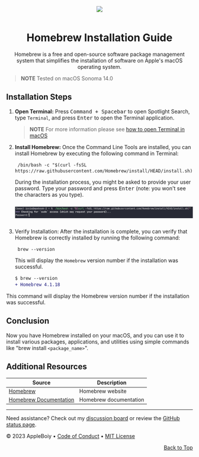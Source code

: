 <a name="top"></a>

<div align="center">
  <img src="https://upload.wikimedia.org/wikipedia/commons/thumb/9/95/Homebrew_logo.svg/1200px-Homebrew_logo.svg.png" width="100" style="margin-bottom:10px; margin-top:10px"/>
   <h1>Homebrew Installation Guide</h1>
   <p>Homebrew is a free and open-source software package management system that simplifies the installation of software on Apple's macOS operating system.</p>
</div>

> **NOTE**
> Tested on macOS Sonoma 14.0

## Installation Steps

1. **Open Terminal:** Press <kbd>Command + Spacebar</kbd> to open Spotlight Search, type `Terminal`, and press <kbd>Enter</kbd> to open the Terminal application.
   > **NOTE**
   > For more information please see [how to open Terminal in macOS](/instructions/how_to_open_Terminal.md)

2. **Install Homebrew:** Once the Command Line Tools are installed, you can install Homebrew by executing the following command in Terminal:

   ```shell
    /bin/bash -c "$(curl -fsSL https://raw.githubusercontent.com/Homebrew/install/HEAD/install.sh)"
   ```

   During the installation process, you might be asked to provide your user password. Type your password and press <kbd>Enter</kbd> (note: you won't see the characters as you type).

   <img src="/img/homebrew/homebrew_require_pwd.jpeg" width="800" style="margin-bottom:10px; margin-top:10px" alt="Homebrew require password"/>

3. Verify Installation: After the installation is complete, you can verify that Homebrew is correctly installed by running the following command:

   ```shell
    brew --version
   ```

   This will display the `Homebrew` version number if the installation was successful.

   ```diff
   $ brew --version
   + Homebrew 4.1.18
   ```

This command will display the Homebrew version number if the installation was successful.

## Conclusion

Now you have Homebrew installed on your macOS, and you can use it to install various packages, applications, and utilities using simple commands like "brew install `<package_name>`".

## Additional Resources

| Source | Description |
| --- | --- |
| [Homebrew](https://brew.sh/) | Homebrew website |
| [Homebrew Documentation](https://docs.brew.sh/) | Homebrew documentation |

---

Need assistance? Check out my [discussion board](https://github.com/AppleBoiy/cs-wiki101/discussions) or review the [GitHub status page](https://www.githubstatus.com).

&copy; 2023 AppleBoiy &bull; [Code of Conduct](https://www.contributor-covenant.org/version/2/1/code_of_conduct/code_of_conduct.md) &bull; [MIT License](LICENSE)

<p align="right"><a href="#top" style=" bottom: 20px; right: 20px;">Back to Top</a></p>

